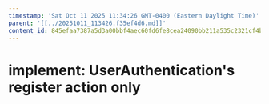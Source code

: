 ```yaml
---
timestamp: 'Sat Oct 11 2025 11:34:26 GMT-0400 (Eastern Daylight Time)'
parent: '[[../20251011_113426.f35ef4d6.md]]'
content_id: 845efaa7387a5d3a00bbf4aec60fd6fe8cea24090bb211a535c2321cf4b4407b
---
```


# implement: UserAuthentication's register action only
